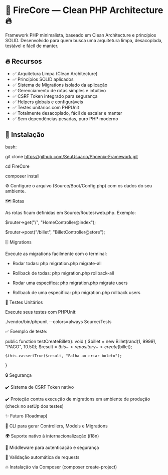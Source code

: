 # 🚀 FireCore — Clean PHP Architecture 🔥

Framework PHP minimalista, baseado em Clean Architecture e princípios SOLID. Desenvolvido para quem busca uma arquitetura limpa, desacoplada, testável e fácil de manter.

## 🔥 Recursos

- ✅ Arquitetura Limpa (Clean Architecture)
- ✅ Princípios SOLID aplicados
- ✅ Sistema de Migrations isolado da aplicação
- ✅ Gerenciamento de rotas simples e intuitivo
- ✅ CSRF Token integrado para segurança
- ✅ Helpers globais e configuráveis
- ✅ Testes unitários com PHPUnit
- ✅ Totalmente desacoplado, fácil de escalar e manter
- ✅ Sem dependências pesadas, puro PHP moderno

## 🚀 Instalação

bash:

git clone https://github.com/SeuUsuario/Phoenix-Framework.git

cd FireCore

composer install

⚙️ Configure o arquivo (Source/Boot/Config.php) com os dados do seu ambiente.

🗺️ Rotas

As rotas ficam definidas em Source/Routes/web.php.
Exemplo:

$router->get("/", "HomeController@index");

$router->post("/billet", "BilletController@store");

🗄️ Migrations

Execute as migrations facilmente com o terminal:

- Rodar todas: php migration.php migrate-all

- Rollback de todas: php migration.php rollback-all

- Rodar uma específica: php migration.php migrate users

- Rollback de uma específica: php migration.php rollback users

🧪 Testes Unitários

Execute seus testes com PHPUnit:

./vendor/bin/phpunit --colors=always Source/Tests

✅ Exemplo de teste:

public function testCreateBillet(): void
{
    $billet = new Billet(rand(1, 9999), "PAGO", 10.50);
    $result = $this->repository->create($billet);

    $this->assertTrue($result, "Falha ao criar boleto");
}

🔒 Segurança

✔️ Sistema de CSRF Token nativo

✔️ Proteção contra execução de migrations em ambiente de produção (check no setUp dos testes)

✨ Futuro (Roadmap)

🔧 CLI para gerar Controllers, Models e Migrations

🌍 Suporte nativo à internacionalização (i18n)

🔗 Middleware para autenticação e segurança

📜 Validação automática de requests

🔥 Instalação via Composer (composer create-project)

